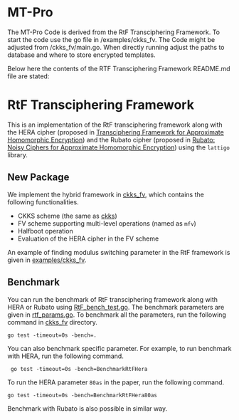 # MT-Pro 
The MT-Pro Code is derived from the RtF Transciphering Framework. To start the code use the go file in /examples/ckks_fv. The Code might be adjusted from /ckks_fv/main.go. When directly running adjust the paths to database and where to store encrypted templates. 


Below here the contents of the RTF Transciphering Framework README.md file are stated: 

# RtF Transciphering Framework
This is an implementation of the RtF transciphering framework along with the HERA cipher (proposed in [Transciphering Framework for Approximate Homomorphic Encryption](https://eprint.iacr.org/2020/1335)) and the Rubato cipher (proposed in [Rubato: Noisy Ciphers for Approximate Homomorphic Encryption](https://eprint.iacr.org/2022/537)) using the `lattigo` library.

## New Package
We implement the hybrid framework in [ckks_fv](./ckks_fv), which contains the following functionalities.
- CKKS scheme (the same as [ckks](./ckks))
- FV scheme supporting multi-level operations (named as `mfv`)
- Halfboot operation
- Evaluation of the HERA cipher in the FV scheme

An example of finding modulus switching parameter in the RtF framework is given in [examples/ckks_fv](./examples/ckks_fv).

## Benchmark
You can run the benchmark of RtF transciphering framework along with HERA or Rubato using [RtF_bench_test.go](./ckks_fv/RtF_bench_test.go).
The benchmark parameters are given in [rtf_params.go](./ckks_fv/rtf_params.go).
To benchmark all the parameters, run the following command in [ckks_fv](./ckks_fv) directory.

```go test -timeout=0s -bench=. ```

You can also benchmark specific parameter.
For example, to run benchmark with HERA, run the following command.

``` go test -timeout=0s -bench=BenchmarkRtFHera```

To run the HERA parameter `80as` in the paper, run the following command.

```go test -timeout=0s -bench=BenchmarkRtFHera80as```

Benchmark with Rubato is also possible in similar way.
